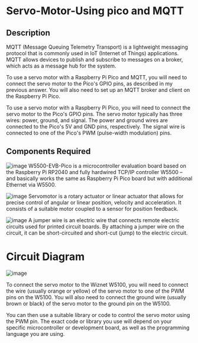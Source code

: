 # Servo-Motor-Using pico and MQTT 

## Description 
MQTT (Message Queuing Telemetry Transport) is a lightweight messaging protocol that is commonly used in IoT (Internet of Things) applications. MQTT allows devices to publish and subscribe to messages on a broker, which acts as a message hub for the system.

To use a servo motor with a Raspberry Pi Pico and MQTT, you will need to connect the servo motor to the Pico's GPIO pins, as described in my previous answer. You will also need to set up an MQTT broker and client on the Raspberry Pi Pico.

To use a servo motor with a Raspberry Pi Pico, you will need to connect the servo motor to the Pico's GPIO pins. The servo motor typically has three wires: power, ground, and signal. The power and ground wires are connected to the Pico's 5V and GND pins, respectively. The signal wire is connected to one of the Pico's PWM (pulse-width modulation) pins.

## Components Required
![image](https://user-images.githubusercontent.com/111410933/221851568-1dfdd9f7-a120-4a78-ab7e-92e8145ba1cb.png)
W5500-EVB-Pico is a microcontroller evaluation board based on the Raspberry Pi RP2040 and fully hardwired TCP/IP controller W5500 – and basically works the same as Raspberry Pi Pico board but with additional Ethernet via W5500.

![image](https://user-images.githubusercontent.com/111410933/221851773-00299ac2-cdeb-4794-a7f2-239a3a4b7f87.png)
Servomotor is a rotary actuator or linear actuator that allows for precise control of angular or linear position, velocity and acceleration. It consists of a suitable motor coupled to a sensor for position feedback.

![image](https://user-images.githubusercontent.com/111410933/221851888-dcf54f80-c817-4390-af81-fe1721f7459f.png)
A jumper wire is an electric wire that connects remote electric circuits used for printed circuit boards. By attaching a jumper wire on the circuit, it can be short-circuited and short-cut (jump) to the electric circuit.

# Circuit Diagram
![image](https://user-images.githubusercontent.com/111410933/221853283-9815608e-8aa9-4570-99ed-f0f328c79bd7.png)


To connect the servo motor to the Wiznet W5100, you will need to connect the wire (usually orange or yellow) of the servo motor to one of the PWM pins on the W5100. You will also need to connect the ground wire (usually brown or black) of the servo motor to the ground pin on the W5100.

You can then use a suitable library or code to control the servo motor using the PWM pin. The exact code or library you use will depend on your specific microcontroller or development board, as well as the programming language you are using.

